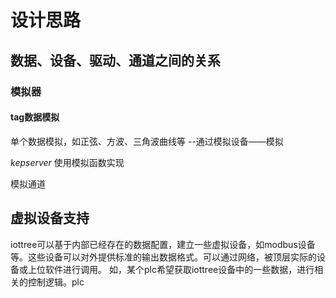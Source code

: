 # 设计思路

## 数据、设备、驱动、通道之间的关系

### 模拟器

#### tag数据模拟

单个数据模拟，如正弦、方波、三角波曲线等
--通过模拟设备——模拟

*kepserver* 使用模拟函数实现

模拟通道

## 虚拟设备支持

iottree可以基于内部已经存在的数据配置，建立一些虚拟设备，如modbus设备等。这些设备可以对外提供标准的输出数据格式。可以通过网络，被顶层实际的设备或上位软件进行调用。
如，某个plc希望获取iottree设备中的一些数据，进行相关的控制逻辑。plc


